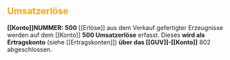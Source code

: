 ## <font color = "orange">Umsatzerlöse</font>

**[[Konto]]NUMMER: $500$**
[[Erlöse]] aus dem Verkauf gefertigter Erzeugnisse werden auf dem [[Konto]] **$500$ Umsatzerlöse** erfasst. Dieses **wird als Ertragskonto** (siehe [[Ertragskonten]]) **über das [[GUV]]-[[Konto]]** $802$ abgeschlossen.

